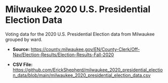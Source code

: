 # Milwaukee 2020 U.S. Presidential Election Data

Voting data for the 2020 U.S. Presidential Election data from Milwaukee grouped by ward.
 * **Source:** https://county.milwaukee.gov/EN/County-Clerk/Off-Nav/Election-Results/Election-Results-Fall-2020
 
 * **CSV File:** https://github.com/ErickShepherd/milwaukee_2020_presidential_election_data/blob/main/milwaukee_2020_presidential_election_data.csv
